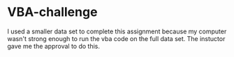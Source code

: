 # VBA-challenge
I used a smaller data set to complete this assignment because my computer wasn't strong enough to run the vba code on the full data set. The instuctor gave me the approval to do this. 
